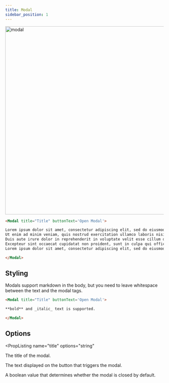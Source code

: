 ```yaml
---
title: Modal
sidebar_position: 1
---
```


<img src="/img/modal.png" alt="modal" width="600"/>

```markdown
<Modal title="Title" buttonText='Open Modal'> 

Lorem ipsum dolor sit amet, consectetur adipiscing elit, sed do eiusmod tempor incididunt ut labore et dolore magna aliqua. 
Ut enim ad minim veniam, quis nostrud exercitation ullamco laboris nisi ut aliquip ex ea commodo consequat. 
Duis aute irure dolor in reprehenderit in voluptate velit esse cillum dolore eu fugiat nulla pariatur. 
Excepteur sint occaecat cupidatat non proident, sunt in culpa qui officia deserunt mollit anim id est laborum.
Lorem ipsum dolor sit amet, consectetur adipiscing elit, sed do eiusmod tempor incididunt ut labore et dolore magna aliqua. 

</Modal>
```

## Styling

Modals support markdown in the body, but you need to leave whitespace between the text and the modal tags. 

```markdown
<Modal title="Title" buttonText='Open Modal'>

**bold** and _italic_ text is supported.

</Modal>
```

## Options

<PropListing
    name="title"
    options="string"
>

The title of the modal.

</PropListing>
<PropListing
    name="buttonText"
    required
    options="string"
>

The text displayed on the button that triggers the modal.

</PropListing>
<PropListing
    name="open"
    options={['true', 'false']}
    default="false"
>

A boolean value that determines whether the modal is closed by default.

</PropListing>